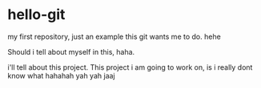 # hello-git
my first repository, just an example this git wants me to do. hehe

Should i tell about myself in this, haha.

i'll tell about this project. 
This project i am going to work on, is i really dont know what hahahah
 yah yah
 jaaj
